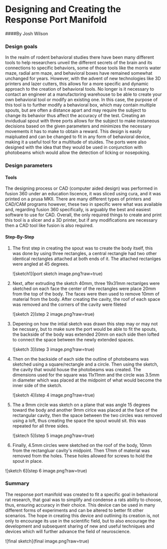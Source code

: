 # Designing and Creating the Response Port Manifold



####By Josh Wilson

###  Design goals 

In the realm of rodent behavioral studies there have been many different tools to help researchers unveil the different secrets of the brain and its connections to specific behaviors, some of those tools like the morris water maze, radial arm maze, and behavioral boxes have remained somewhat unchanged for years. However, with the advent of new technologies like 3D printers and lazer cutters, this allows for a more specific and dynamic approach to the creation of behavioral tools. No longer is it necessary to contact an engineer at a manufactoring warehouse to be able to create your own behavioral tool or modify an existing one. In this case, the purpose of this tool is to further modify a behavioral box, which may contain multiple spouts, but are often a distance apart and may require the subject to change its behavior thus affect the accuracy of the test. Creating an invidudual spout with three ports allows for the subject to make instaneous decisions based on the given parameters and minimizes the necessary movements it has to make to obtain a reward. This design is easily maipluated and can be changed to fit in any form of behavioral device, making it a useful tool for a multitude of stuides. The ports were also designed with the idea that they would be used in conjunction with photobeams which would allow the detection of licking or nosepoking. 

### Design parameters 

####	Tools

The designing process or CAD (computer aided design) was performed in fusion 360 under an education liscence, it was sliced using cura, and it was printed on a prusa MKII. There are many different types of printers and CAD/CAM programs however, these two in specific were what was available and, regarding fusion 360 specifically, is arguably the best and easiest software to use for CAD. Overall, the only required things to create and print this tool is a slicer and a 3D printer, but if any modifications are necessary then a CAD tool like fusion is also required. 

#### 	Step-By-Step 

1. The first step in creating the spout was to create the body itself, this was done by using three rectangles, a central rectangle had two other identical rectangles attached at both ends of it. The attached rectanlges were angled at 45 degrees. 

   ![sketch1](port sketch image.png?raw=true)

2. Next, after extruding the sketch 40mm, three 19x31mm rectanlges were sketched on each face the center of the rectangles were place 20mm from the top of the body. The faces were then used to remove 10mm of material from the body. After creating the cavity, the roof of each space was removed and the corners of the cavity were fileted 

   ![sketch 2](step 2 image.png?raw=true)

3. Depening on how the intial sketch was drawn this step may or may not be necssary, but to make sure the port would be able to fit the spouts, the backside of the body was extended 20mm on each side then lofted to connect the space between the newly extended spaces. 

   ![sketch 3](step 3 image.png?raw=true) 

4. Then on the backside of each side the outline of photobeams was sketched using a square/rectangle and a circle. Then using the sketch, the cavity that would house the photobeams was created. The dimensions used for the square was 11x11mm and the circle was 3.5mm in diameter which was placed at the midpoint of what would become the inner side of the sketch. 

   ![sketch 4](step 4 image.png?raw=true)

5. The a 9mm circle was sketch on a plane that was angle 15 degrees toward the body and another 9mm cirlce was placed at the face of the rectangular cavity, then the space between the two circles was removed using a loft, thus creating the space the spout would sit. this was repeated for all three sides. 

   ![sktech 5](step 5 image.png?raw=true)

6. Finally, 4.5mm circles were sketched on the roof of the body, 10mm from the rectangluar cavity's midpoint. Then 17mm of material was removed from the holes. These holes allowed for screws to hold the spout in place. 

![sketch 6](step 6 image.png?raw=true)



### Summary 

The response port manifold was created to fit a specific goal in behavioral rat research, that goal was to simplify and condense a rats ability to choose, thus, ensuring accuracy in their choice. This device can be used in many different forms of experiments and can be altered to better fit other scenarios. The hope in creating this device and outlining its creation is, not only to encourage its use in the scientific field, but to also encourage the development and subsequent sharing of new and useful techniques and devices which will further advance the field of neuroscience. 



![final sketch](final image.png?raw=true)